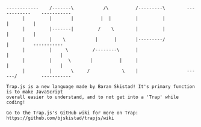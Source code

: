     ------------    /-------\           /\          /---------\        ------------    -----------
          |         |       |          |  |         |         |              |         |
          |         |-------|         /    \        |         |              |         |
          |         |    \           |      |       |---------/              |         -----------
          |         |     \         /--------\      |                        |                   |
          |         |      \       |          |     |                        |                   |
          |         |       \     /            \    |                  ------/         -----------
          
    Trap.js is a new language made by Baran Skistad! It's primary function is to make JavaScript 
    overall easier to understand, and to not get into a 'Trap' while coding!
    
    Go to the Trap.js's GitHub wiki for more on Trap: https://github.com/bjskistad/trapjs/wiki